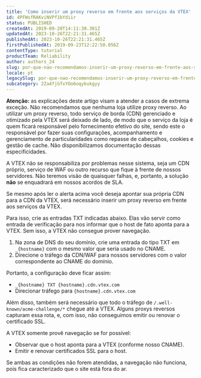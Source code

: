 ```yaml
---
title: 'Como inserir um proxy reverso em frente aos serviços da VTEX'
id: 4PFWsfRAKviNVPf1bYdiir
status: PUBLISHED
createdAt: 2019-09-20T14:11:30.301Z
updatedAt: 2023-10-26T22:21:31.465Z
publishedAt: 2023-10-26T22:21:31.465Z
firstPublishedAt: 2019-09-23T12:22:50.056Z
contentType: tutorial
productTeam: Reliability
author: authors_24
slug: por-que-nao-recomendamos-inserir-um-proxy-reverso-em-frente-aos-servicos-da-vtex
locale: pt
legacySlug: por-que-nao-recomendamos-inserir-um-proxy-reverso-em-frente-aos-servicos-da
subcategory: 2Za4fjGfxYOo6oqykukgyy
---
```


<div class="alert alert-danger">
<p><strong>Atenção:</strong> as explicações deste artigo visam a atender a casos de extrema exceção. Não recomendamos que nenhuma loja utilize proxy reverso. Ao utilizar um proxy reverso, todo serviço de borda (CDN) gerenciado e otimizado pela VTEX será deixado de lado, de modo que o serviço da loja é quem ficará responsável pelo fornecimento efetivo do site, sendo este o responsável por fazer suas configurações, acompanhamento e gerenciamento de particularidades como repasse de cabeçalhos, cookies e gestão de cache. Não disponibilizamos documentação dessas especificidades.</p>
<p>A VTEX não se responsabiliza por problemas nesse sistema, seja um CDN próprio, serviço de WAF ou outro recurso que fique à frente de nossos servidores. Não teremos visão de quaisquer falhas, e, portanto, a solução <strong>não</strong> se enquadrará em nossos acordos de SLA.</p>
</div>

Se mesmo após ler o alerta acima você deseja apontar sua própria CDN para a CDN da VTEX, será necessário inserir um proxy reverso em frente aos serviços da VTEX.

Para isso, crie as entradas TXT indicadas abaixo. Elas vão servir como entrada de verificação para nos informar que o host de fato aponta para a VTEX. Sem isso, a VTEX não consegue prover navegação.

1. Na zona de DNS do seu domínio, crie uma entrada do tipo TXT em `_{hostname}` com o mesmo valor que seria usado no CNAME.
2. Direcione o tráfego da CDN/WAF para nossos servidores com o valor correspondente ao CNAME do domínio.

Portanto, a configuração deve ficar assim:

- `_{hostname} TXT {hostname}.cdn.vtex.com`
- Direcionar tráfego para `{hostname}.cdn.vtex.com`

Além disso, também será necessário que todo o tráfego de `/.well-known/acme-challenge/*` chegue até a VTEX. Alguns proxys reversos capturam essa rota, e, com isso, não conseguimos emitir ou renovar o certificado SSL.

<div class="alert alert-warning">
<p>A VTEX somente provê navegação se for possível:
  <ul>
    <li>Observar que o host aponta para a VTEX (conforme nosso CNAME).</li>
    <li>Emitir e renovar certificados SSL para o host.</li>
  </ul>
Se ambas as condições não forem atendidas, a navegação não funciona, pois fica caracterizado que o site está fora do ar.</p>
</div>
